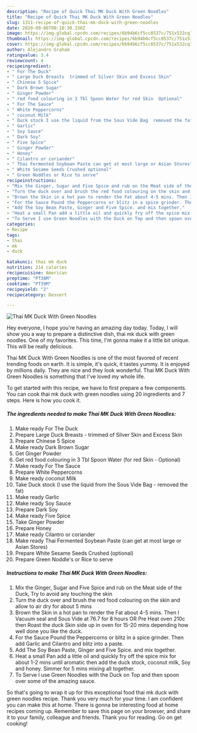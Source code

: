 ```yaml
---
description: "Recipe of Quick Thai MK Duck With Green Noodles"
title: "Recipe of Quick Thai MK Duck With Green Noodles"
slug: 1311-recipe-of-quick-thai-mk-duck-with-green-noodles
date: 2020-09-06T00:18:30.336Z
image: https://img-global.cpcdn.com/recipes/6b94b6cf5cc8537c/751x532cq70/thai-mk-duck-with-green-noodles-recipe-main-photo.jpg
thumbnail: https://img-global.cpcdn.com/recipes/6b94b6cf5cc8537c/751x532cq70/thai-mk-duck-with-green-noodles-recipe-main-photo.jpg
cover: https://img-global.cpcdn.com/recipes/6b94b6cf5cc8537c/751x532cq70/thai-mk-duck-with-green-noodles-recipe-main-photo.jpg
author: Alejandro Graham
ratingvalue: 3.4
reviewcount: 4
recipeingredient:
- " For The Duck"
- " Large Duck Breasts  trimmed of Silver Skin and Excess Skin"
- " Chinese 5 Spice"
- " Dark Brown Sugar"
- " Ginger Powder"
- " red food colouring in 3 Tbl Spoon Water for red Skin  Optional"
- " For The Sauce"
- " White Peppercorns"
- " coconut Milk"
- " Duck stock I use the liquid from the Sous Vide Bag  removed the fat"
- " Garlic"
- " Soy Sauce"
- " Dark Soy"
- " Five Spice"
- " Ginger Powder"
- " Honey"
- " Cilantro or coriander"
- " Thai Fermented Soybean Paste can get at most large or Asian Stores"
- " White Sesame Seeds Crushed optional"
- " Green Noddles or Rice to serve"
recipeinstructions:
- "Mix the Ginger, Sugar and Five Spice and rub on the Meat side of the Duck, Try to avoid any touching the skin"
- "Turn the duck over and brush the red food colouring on the skin and allow to air dry for about 5 mins"
- "Brown the Skin in a hot pan to render the Fat about 4-5 mins. Then I Vacuum seal and Sous Vide at 76.7 for 8 hours OR Pre Heat oven 210c then Roast the duck Skin side up in oven for 15-20 mins depending how well done you like the duck."
- "For the Sauce Pound the Peppercorns or blitz in a spice grinder. Then add Garlic and Cilantro and blitz into a paste."
- "Add The Soy Bean Paste, Ginger and Five Spice. and mix together."
- "Heat a small Pan add a little oil and quickly fry off the spice mix for about 1-2 mins until aromatic then add the duck stock, coconut milk, Soy and honey. Simmer for 5 mins mixing all together."
- "To Serve I use Green Noodles with the Duck on Top and then spoon over some of the amazing sauce."
categories:
- Recipe
tags:
- thai
- mk
- duck

katakunci: thai mk duck 
nutrition: 214 calories
recipecuisine: American
preptime: "PT38M"
cooktime: "PT39M"
recipeyield: "2"
recipecategory: Dessert

---
```



![Thai MK Duck With Green Noodles](https://img-global.cpcdn.com/recipes/6b94b6cf5cc8537c/751x532cq70/thai-mk-duck-with-green-noodles-recipe-main-photo.jpg)

Hey everyone, I hope you're having an amazing day today. Today, I will show you a way to prepare a distinctive dish, thai mk duck with green noodles. One of my favorites. This time, I'm gonna make it a little bit unique. This will be really delicious.

Thai MK Duck With Green Noodles is one of the most favored of recent trending foods on earth. It is simple, it's quick, it tastes yummy. It is enjoyed by millions daily. They are nice and they look wonderful. Thai MK Duck With Green Noodles is something that I've loved my whole life.




To get started with this recipe, we have to first prepare a few components. You can cook thai mk duck with green noodles using 20 ingredients and 7 steps. Here is how you cook it.

<!--inarticleads1-->

##### The ingredients needed to make Thai MK Duck With Green Noodles:

1. Make ready  For The Duck
1. Prepare  Large Duck Breasts - trimmed of Silver Skin and Excess Skin
1. Prepare  Chinese 5 Spice
1. Make ready  Dark Brown Sugar
1. Get  Ginger Powder
1. Get  red food colouring in 3 Tbl Spoon Water (for red Skin - Optional)
1. Make ready  For The Sauce
1. Prepare  White Peppercorns
1. Make ready  coconut Milk
1. Take  Duck stock (I use the liquid from the Sous Vide Bag - removed the fat)
1. Make ready  Garlic
1. Make ready  Soy Sauce
1. Prepare  Dark Soy
1. Make ready  Five Spice
1. Take  Ginger Powder
1. Prepare  Honey
1. Make ready  Cilantro or coriander
1. Make ready  Thai Fermented Soybean Paste (can get at most large or Asian Stores)
1. Prepare  White Sesame Seeds Crushed (optional)
1. Prepare  Green Noddle&#39;s or Rice to serve




<!--inarticleads2-->

##### Instructions to make Thai MK Duck With Green Noodles:

1. Mix the Ginger, Sugar and Five Spice and rub on the Meat side of the Duck, Try to avoid any touching the skin
1. Turn the duck over and brush the red food colouring on the skin and allow to air dry for about 5 mins
1. Brown the Skin in a hot pan to render the Fat about 4-5 mins. Then I Vacuum seal and Sous Vide at 76.7 for 8 hours OR Pre Heat oven 210c then Roast the duck Skin side up in oven for 15-20 mins depending how well done you like the duck.
1. For the Sauce Pound the Peppercorns or blitz in a spice grinder. Then add Garlic and Cilantro and blitz into a paste.
1. Add The Soy Bean Paste, Ginger and Five Spice. and mix together.
1. Heat a small Pan add a little oil and quickly fry off the spice mix for about 1-2 mins until aromatic then add the duck stock, coconut milk, Soy and honey. Simmer for 5 mins mixing all together.
1. To Serve I use Green Noodles with the Duck on Top and then spoon over some of the amazing sauce.




So that's going to wrap it up for this exceptional food thai mk duck with green noodles recipe. Thank you very much for your time. I am confident you can make this at home. There is gonna be interesting food at home recipes coming up. Remember to save this page on your browser, and share it to your family, colleague and friends. Thank you for reading. Go on get cooking!
